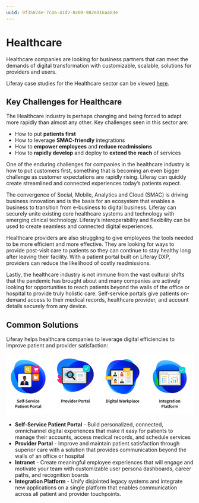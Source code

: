 ```yaml
---
uuid: 9f35874e-7c4a-41d2-8c00-982ed16a483e
---
```


# Healthcare

Healthcare companies are looking for business partners that can meet the demands of digital transformation with customizable, scalable, solutions for providers and users.

Liferay case studies for the Healthcare sector can be viewed [here](https://www.liferay.com/resources/case-studies?industries=healthcare).

## Key Challenges for Healthcare

The Healthcare industry is perhaps changing and being forced to adapt more rapidly than almost any other.  Key challenges seen in this sector are:

* How to put **patients first**
* How to leverage **SMAC-friendly** integrations
* How to **empower employees** and **reduce readmissions**
* How to **rapidly develop** and deploy to **extend the reach** of services

One of the enduring challenges for companies in the healthcare industry is how to put customers first, something that is becoming an even bigger challenge as customer expectations are rapidly rising.  Liferay can quickly create streamlined and connected experiences today’s patients expect.

The convergence of Social, Mobile, Analytics and Cloud (SMAC) is driving business innovation and is the basis for an ecosystem that enables a business to transition from e-business to digital business. Liferay can securely unite existing core healthcare systems and technology with emerging clinical technology. Liferay’s interoperability and flexibility can be used to create seamless and connected digital experiences.

Healthcare providers are also struggling to give employees the tools needed to be more efficient and more effective.  They are looking for ways to provide post-visit care to patients so they can continue to stay healthy long after leaving their facility. With a patient portal built on Liferay DXP, providers can reduce the likelihood of costly readmissions.

Lastly, the healthcare industry is not immune from the vast cultural shifts that the pandemic has brought about and many companies are actively looking for opportunities to reach patients beyond the walls of the office or hospital to provide truly holistic care. Self-service portals give patients on-demand access to their medical records, healthcare provider, and account details securely from any device.

## Common Solutions

Liferay helps healthcare companies to leverage digital efficiencies to improve patient and provider satisfaction:

![Common solutions for healthcare organizations include Self-Service patient portals, provider portals, digital workplaces, and integration platforms.](./healthcare/images/01.png)

* **Self-Service Patient Portal** - Build personalized, connected, omnichannel digital experiences that make it easy for patients to manage their accounts, access medical records, and schedule services
* **Provider Portal** - Improve and maintain patient satisfaction through superior care with a solution that provides communication beyond the walls of an office or hospital
* **Intranet** - Create meaningful employee experiences that will engage and motivate your team with customizable user persona dashboards, career paths, and recognition boards
* **Integration Platform** - Unify disjointed legacy systems and integrate new applications on a single platform that enables communication across all patient and provider touchpoints.
